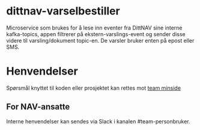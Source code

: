 # dittnav-varselbestiller

Microservice som brukes for å lese inn eventer fra DittNAV sine interne kafka-topics, 
appen filtrerer på ekstern-varslings-event og sender disse videre til varsling/dokument topic-en. 
De varsler bruker enten på epost eller SMS.


# Henvendelser
Spørsmål knyttet til koden eller prosjektet kan rettes mot [team minside](https://github.com/orgs/navikt/teams/min-side)

## For NAV-ansatte

Interne henvendelser kan sendes via Slack i kanalen #team-personbruker.
